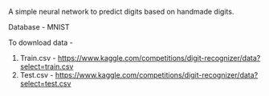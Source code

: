 A simple neural network to predict digits based on handmade digits.

Database - MNIST

To download data - 
  1. Train.csv - https://www.kaggle.com/competitions/digit-recognizer/data?select=train.csv
  2. Test.csv - https://www.kaggle.com/competitions/digit-recognizer/data?select=test.csv
